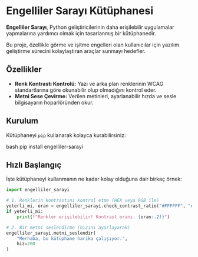 # Engelliler Sarayı Kütüphanesi

**Engelliler Sarayı**, Python geliştiricilerinin daha erişilebilir uygulamalar yapmalarına yardımcı olmak için tasarlanmış bir kütüphanedir.

Bu proje, özellikle görme ve işitme engelleri olan kullanıcılar için yazılım geliştirme sürecini kolaylaştıran araçlar sunmayı hedefler.

## Özellikler

- **Renk Kontrastı Kontrolü:** Yazı ve arka plan renklerinin WCAG standartlarına göre okunabilir olup olmadığını kontrol eder.
- **Metni Sese Çevirme:** Verilen metinleri, ayarlanabilir hızda ve sesle bilgisayarın hoparlöründen okur.

## Kurulum

Kütüphaneyi `pip` kullanarak kolayca kurabilirsiniz:

bash
pip install engelliler-sarayi


## Hızlı Başlangıç

İşte kütüphaneyi kullanmanın ne kadar kolay olduğuna dair birkaç örnek:

```python
import engelliler_sarayi

# 1. Renklerin kontrastını kontrol etme (HEX veya RGB ile)
yeterli_mi, oran = engelliler_sarayi.check_contrast_ratio("#FFFFFF", "#000000")
if yeterli_mi:
    print(f"Renkler erişilebilir! Kontrast oranı: {oran:.2f}")

# 2. Bir metni seslendirme (hızını ayarlayarak)
engelliler_sarayi.metni_seslendir(
    "Merhaba, bu kütüphane harika çalışıyor.",
    hiz=200
)

